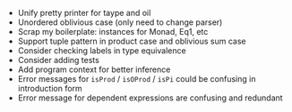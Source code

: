 - Unify pretty printer for taype and oil
- Unordered oblivious case (only need to change parser)
- Scrap my boilerplate: instances for Monad, Eq1, etc
- Support tuple pattern in product case and oblivious sum case
- Consider checking labels in type equivalence
- Consider adding tests
- Add program context for better inference
- Error messages for `isProd` / `isOProd` / `isPi` could be confusing in
  introduction form
- Error message for dependent expressions are confusing and redundant
